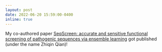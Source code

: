 ```yaml
---
layout: post
date: 2022-06-20 15:59:00-0400
inline: true
---
```


My co-authored paper <a href="https://genomebiology.biomedcentral.com/articles/10.1186/s13059-022-02695-x">SeqScreen: accurate and sensitive functional screening of pathogenic sequences via ensemble learning</a> got published (under the name Zhiqin Qian)!
